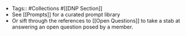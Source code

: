 - Tags:: #Collections #[[DNP Section]]
- See [[Prompts]] for a curated prompt library 
- Or sift through the references to [[Open Questions]] to take a stab at answering an open question posed by a member. 
